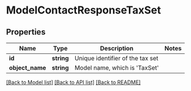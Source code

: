 # ModelContactResponseTaxSet

## Properties
Name | Type | Description | Notes
------------ | ------------- | ------------- | -------------
**id** | **string** | Unique identifier of the tax set | 
**object_name** | **string** | Model name, which is &#x27;TaxSet&#x27; | 

[[Back to Model list]](../../README.md#documentation-for-models) [[Back to API list]](../../README.md#documentation-for-api-endpoints) [[Back to README]](../../README.md)

